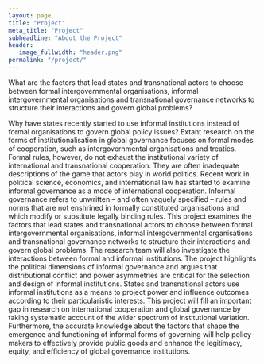 ```yaml
---
layout: page
title: "Project"
meta_title: "Project"
subheadline: "About the Project"
header:
   image_fullwidth: "header.png"
permalink: "/project/"
---
```

<!-- Post here some information about the project. Link this page on the starting page in a widget. -->

What are the factors that lead states and transnational actors to choose between formal intergovernmental organisations, informal intergovernmental organisations and transnational governance networks to structure their interactions and govern global problems?

Why have states recently started to use informal institutions instead of formal organisations to govern global policy issues? Extant research on the forms of institutionalisation in global governance focuses on formal modes of cooperation, such as intergovernmental organisations and treaties. Formal rules, however, do not exhaust the institutional variety of international and transnational cooperation. They are often inadequate descriptions of the game that actors play in world politics. Recent work in political science, economics, and international law has started to examine informal governance as a mode of international cooperation. Informal governance refers to unwritten – and often vaguely specified – rules and norms that are not enshrined in formally constituted organisations and which modify or substitute legally binding rules. This project examines the factors that lead states and transnational actors to choose between formal intergovernmental organisations, informal intergovernmental organisations and transnational governance networks to structure their interactions and govern global problems. The research team will also investigate the interactions between formal and informal institutions. The project highlights the political dimensions of informal governance and argues that distributional conflict and power asymmetries are critical for the selection and design of informal institutions. States and transnational actors use informal institutions as a means to project power and influence outcomes according to their particularistic interests. This project will fill an important gap in research on international cooperation and global governance by taking systematic account of the wider spectrum of institutional variation. Furthermore, the accurate knowledge about the factors that shape the emergence and functioning of informal forms of governing will help policy-makers to effectively provide public goods and enhance the legitimacy, equity, and efficiency of global governance institutions.
